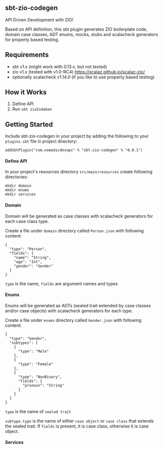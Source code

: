 ## sbt-zio-codegen
API Driven Development with ZIO!

Based on API definition, this sbt plugin generates ZIO boilerplate code, domain case classes, ADT enums, mocks, stubs and scalacheck generators for property based testing.    

## Requirements
- sbt v1.x (might work with 0.13.x, but not tested)
- zio v1.x (tested with v1.0-RC4) https://scalaz.github.io/scalaz-zio/ 
- optionally scalacheck v1.14.0 (if you like to use property based testing)

## How it Works
1) Define API
2) Run `sbt zioCodeGen`

## Getting Started
Include sbt-zio-codegen in your project by adding the following to your `plugins.sbt` file in project directory:

`addSbtPlugin("com.nomadicdevops" % "sbt-zio-codegen" % "0.0.1")`
 
#### Define API
In your project's resources directory `src/main/resources` create following directories:
```$xslt
mkdir domain
mkdir enums
mkdir services
```

#### Domain
Domain will be generated as case classes with scalacheck generators for each case class type.

Create a file under `domain` directory called `Person.json` with following content:
```$xslt
{
  "type": "Person",
  "fields": {
    "name": "String",
    "age": "Int",
    "gender": "Gender"
  }
}
``` 
`type` is the name, `fields` are argument names and types

#### Enums
Enums will be generated as ADTs (sealed trait extended by case classes and/or case objects) with scalacheck generators for each type.

Create a file under `enums` directory called `Gender.json` with following content:
```$xslt
{
  "type": "Gender",
  "subtypes": [
    {
      "type": "Male"
    },
    {
      "type": "Female"
    },
    {
      "type": "NonBinary",
      "fields": {
        "pronoun": "String"
      }
    }
  ]
}
```
`type` is the name of `sealed trait`

`subtype.type` is the name of either `case object` or `case class` that extends the sealed trait. If `fields` is present, it is case class, otherwise it is case object.

#### Services